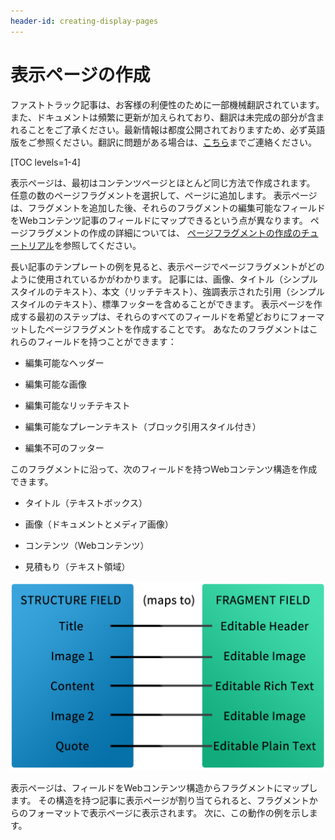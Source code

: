 ```yaml
---
header-id: creating-display-pages
---
```


# 表示ページの作成

<p class="alert alert-info"><span class="wysiwyg-color-blue120">ファストトラック記事は、お客様の利便性のために一部機械翻訳されています。また、ドキュメントは頻繁に更新が加えられており、翻訳は未完成の部分が含まれることをご了承ください。最新情報は都度公開されておりますため、必ず英語版をご参照ください。翻訳に問題がある場合は、<a href="mailto:support-content-jp@liferay.com">こちら</a>までご連絡ください。</span></p>

[TOC levels=1-4]

表示ページは、最初はコンテンツページとほとんど同じ方法で作成されます。 任意の数のページフラグメントを選択して、ページに追加します。 表示ページは、フラグメントを追加した後、それらのフラグメントの編集可能なフィールドをWebコンテンツ記事のフィールドにマップできるという点が異なります。 ページフラグメントの作成の詳細については、 [ページフラグメントの作成のチュートリアル](/docs/7-1/user/-/knowledge_base/u/creating-fragments)を参照してください。

長い記事のテンプレートの例を見ると、表示ページでページフラグメントがどのように使用されているかがわかります。 記事には、画像、タイトル（シンプルスタイルのテキスト）、本文（リッチテキスト）、強調表示された引用（シンプルスタイルのテキスト）、標準フッターを含めることができます。 表示ページを作成する最初のステップは、それらのすべてのフィールドを希望どおりにフォーマットしたページフラグメントを作成することです。 あなたのフラグメントはこれらのフィールドを持つことができます：

  - 編集可能なヘッダー

  - 編集可能な画像

  - 編集可能なリッチテキスト

  - 編集可能なプレーンテキスト（ブロック引用スタイル付き）

  - 編集不可のフッター

このフラグメントに沿って、次のフィールドを持つWebコンテンツ構造を作成できます。

  - タイトル（テキストボックス）

  - 画像（ドキュメントとメディア画像）

  - コンテンツ（Webコンテンツ）

  - 見積もり（テキスト領域）

![図1：構造体フィールドをフラグメントデータに接続する。](../../../../images/structure-to-fragment.png)

表示ページは、フィールドをWebコンテンツ構造からフラグメントにマップします。 その構造を持つ記事に表示ページが割り当てられると、フラグメントからのフォーマットで表示ページに表示されます。 次に、この動作の例を示します。
